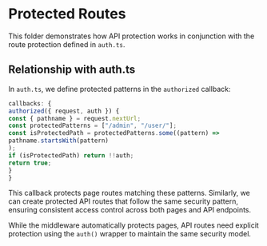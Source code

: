 # Protected Routes

This folder demonstrates how API protection works in conjunction with the route protection defined in `auth.ts`.

## Relationship with auth.ts

In `auth.ts`, we define protected patterns in the `authorized` callback:

```ts
callbacks: {
authorized({ request, auth }) {
const { pathname } = request.nextUrl;
const protectedPatterns = ["/admin", "/user/"];
const isProtectedPath = protectedPatterns.some((pattern) =>
pathname.startsWith(pattern)
);
if (isProtectedPath) return !!auth;
return true;
}
}
```

This callback protects page routes matching these patterns. Similarly, we can create protected API routes that follow the same security pattern, ensuring consistent access control across both pages and API endpoints.

While the middleware automatically protects pages, API routes need explicit protection using the `auth()` wrapper to maintain the same security model.
